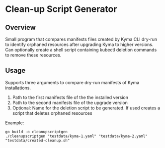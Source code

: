 # Clean-up Script Generator

## Overview

Small program that compares manifests files created by Kyma CLI dry-run to identify orphaned resources after upgrading Kyma to higher versions.
Can optionally create a shell script containing kubectl deletion commands to remove these resources.

## Usage

Supports three arguments to compare dry-run manifests of Kyma installations.
1. Path to the first manifests file of the the installed version
2. Path to the second manifests file of the upgrade version
3. Optional: Name for the deletion script to be generated. If used creates a script that deletes orphaned resources

Example:
```
go build -o cleanupscriptgen
./cleanupscriptgen "testdata/kyma-1.yaml" "testdata/kyma-2.yaml" "testdata/created-cleanup.sh"
```
